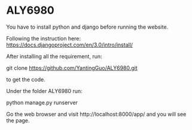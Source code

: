 # ALY6980

You have to install python and django before running the website.

Following the instruction here: https://docs.djangoproject.com/en/3.0/intro/install/

After installing all the requirement, run:

git clone https://github.com/YantingGuo/ALY6980.git 

to get the code.

Under the folder ALY6980 run:

python manage.py runserver

Go the web browser and visit http://localhost:8000/app/ and you will see the page.
